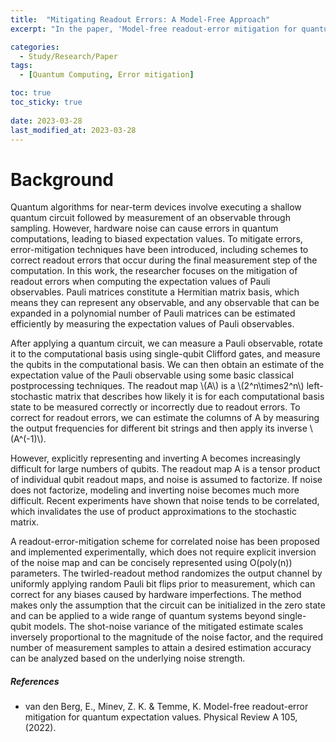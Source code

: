 ```yaml
---
title:  "Mitigating Readout Errors: A Model-Free Approach"
excerpt: "In the paper, 'Model-free readout-error mitigation for quantum expectation values,' Ewout van den Berg, Zlatko K. Minev, and Kristan Temme propose a new approach to mitigating these errors using the twirled-readout method."

categories:
  - Study/Research/Paper
tags:
  - [Quantum Computing, Error mitigation]

toc: true
toc_sticky: true
 
date: 2023-03-28
last_modified_at: 2023-03-28
---
```

# Background
Quantum algorithms for near-term devices involve executing a shallow quantum circuit followed by measurement of an observable through sampling. However, hardware noise can cause errors in quantum computations, leading to biased expectation values. To mitigate errors, error-mitigation techniques have been introduced, including schemes to correct readout errors that occur during the final measurement step of the computation. In this work, the researcher focuses on the mitigation of readout errors when computing the expectation values of Pauli observables. Pauli matrices constitute a Hermitian matrix basis, which means they can represent any observable, and any observable that can be expanded in a polynomial number of Pauli matrices can be estimated efficiently by measuring the expectation values of Pauli observables.

After applying a quantum circuit, we can measure a Pauli observable, rotate it to the computational basis using single-qubit Clifford gates, and measure the qubits in the computational basis. We can then obtain an estimate of the expectation value of the Pauli observable using some basic classical postprocessing techniques. The readout map \\(A\\) is a \\(2^n\times2^n\\) left-stochastic matrix that describes how likely it is for each computational basis state to be measured correctly or incorrectly due to readout errors. To correct for readout errors, we can estimate the columns of A by measuring the output frequencies for different bit strings and then apply its inverse \\(A^(-1)\\).

However, explicitly representing and inverting A becomes increasingly difficult for large numbers of qubits. The readout map A is a tensor product of individual qubit readout maps, and noise is assumed to factorize. If noise does not factorize, modeling and inverting noise becomes much more difficult. Recent experiments have shown that noise tends to be correlated, which invalidates the use of product approximations to the stochastic matrix.

A readout-error-mitigation scheme for correlated noise has been proposed and implemented experimentally, which does not require explicit inversion of the noise map and can be concisely represented using O(poly(n)) parameters. The twirled-readout method randomizes the output channel by uniformly applying random Pauli bit flips prior to measurement, which can correct for any biases caused by hardware imperfections. The method makes only the assumption that the circuit can be initialized in the zero state and can be applied to a wide range of quantum systems beyond single-qubit models. The shot-noise variance of the mitigated estimate scales inversely proportional to the magnitude of the noise factor, and the required number of measurement samples to attain a desired estimation accuracy can be analyzed based on the underlying noise strength.


##### References
- van den Berg, E., Minev, Z. K. &amp; Temme, K. Model-free readout-error mitigation for quantum expectation values. Physical Review A 105, (2022). 